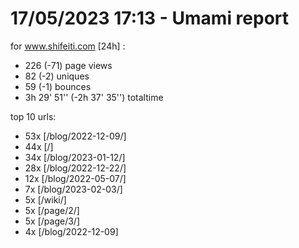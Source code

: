 # 17/05/2023 17:13 - Umami report
for www.shifeiti.com [24h] :

 - 226 (-71) page views
 - 82 (-2) uniques
 - 59 (-1) bounces
 - 3h 29' 51'' (-2h 37' 35'') totaltime


top 10 urls:
 - 53x [/blog/2022-12-09/]
 - 44x [/]
 - 34x [/blog/2023-01-12/]
 - 28x [/blog/2022-12-22/]
 - 12x [/blog/2022-05-07/]
 - 7x [/blog/2023-02-03/]
 - 5x [/wiki/]
 - 5x [/page/2/]
 - 5x [/page/3/]
 - 4x [/blog/2022-12-09]


